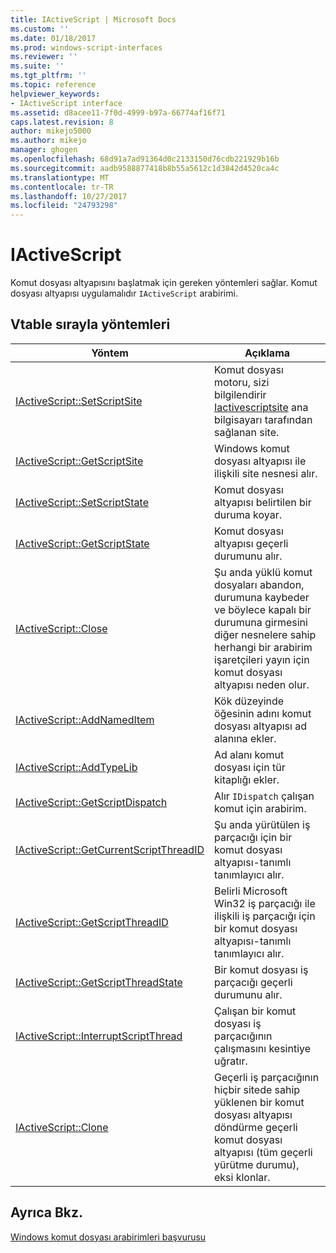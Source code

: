 ```yaml
---
title: IActiveScript | Microsoft Docs
ms.custom: ''
ms.date: 01/18/2017
ms.prod: windows-script-interfaces
ms.reviewer: ''
ms.suite: ''
ms.tgt_pltfrm: ''
ms.topic: reference
helpviewer_keywords:
- IActiveScript interface
ms.assetid: d8acee11-7f0d-4999-b97a-66774af16f71
caps.latest.revision: 8
author: mikejo5000
ms.author: mikejo
manager: ghogen
ms.openlocfilehash: 68d91a7ad91364d0c2133150d76cdb221929b16b
ms.sourcegitcommit: aadb9588877418b8b55a5612c1d3842d4520ca4c
ms.translationtype: MT
ms.contentlocale: tr-TR
ms.lasthandoff: 10/27/2017
ms.locfileid: "24793298"
---
```

# <a name="iactivescript"></a>IActiveScript
Komut dosyası altyapısını başlatmak için gereken yöntemleri sağlar. Komut dosyası altyapısı uygulamalıdır `IActiveScript` arabirimi.  
  
## <a name="methods-in-vtable-order"></a>Vtable sırayla yöntemleri  
  
|Yöntem|Açıklama|  
|------------|-----------------|  
|[IActiveScript::SetScriptSite](../../winscript/reference/iactivescript-setscriptsite.md)|Komut dosyası motoru, sizi bilgilendirir [Iactivescriptsite](../../winscript/reference/iactivescriptsite.md) ana bilgisayarı tarafından sağlanan site.|  
|[IActiveScript::GetScriptSite](../../winscript/reference/iactivescript-getscriptsite.md)|Windows komut dosyası altyapısı ile ilişkili site nesnesi alır.|  
|[IActiveScript::SetScriptState](../../winscript/reference/iactivescript-setscriptstate.md)|Komut dosyası altyapısı belirtilen bir duruma koyar.|  
|[IActiveScript::GetScriptState](../../winscript/reference/iactivescript-getscriptstate.md)|Komut dosyası altyapısı geçerli durumunu alır.|  
|[IActiveScript::Close](../../winscript/reference/iactivescript-close.md)|Şu anda yüklü komut dosyaları abandon, durumuna kaybeder ve böylece kapalı bir durumuna girmesini diğer nesnelere sahip herhangi bir arabirim işaretçileri yayın için komut dosyası altyapısı neden olur.|  
|[IActiveScript::AddNamedItem](../../winscript/reference/iactivescript-addnameditem.md)|Kök düzeyinde öğesinin adını komut dosyası altyapısı ad alanına ekler.|  
|[IActiveScript::AddTypeLib](../../winscript/reference/iactivescript-addtypelib.md)|Ad alanı komut dosyası için tür kitaplığı ekler.|  
|[IActiveScript::GetScriptDispatch](../../winscript/reference/iactivescript-getscriptdispatch.md)|Alır `IDispatch` çalışan komut için arabirim.|  
|[IActiveScript::GetCurrentScriptThreadID](../../winscript/reference/iactivescript-getcurrentscriptthreadid.md)|Şu anda yürütülen iş parçacığı için bir komut dosyası altyapısı-tanımlı tanımlayıcı alır.|  
|[IActiveScript::GetScriptThreadID](../../winscript/reference/iactivescript-getscriptthreadid.md)|Belirli Microsoft Win32 iş parçacığı ile ilişkili iş parçacığı için bir komut dosyası altyapısı-tanımlı tanımlayıcı alır.|  
|[IActiveScript::GetScriptThreadState](../../winscript/reference/iactivescript-getscriptthreadstate.md)|Bir komut dosyası iş parçacığı geçerli durumunu alır.|  
|[IActiveScript::InterruptScriptThread](../../winscript/reference/iactivescript-interruptscriptthread.md)|Çalışan bir komut dosyası iş parçacığının çalışmasını kesintiye uğratır.|  
|[IActiveScript::Clone](../../winscript/reference/iactivescript-clone.md)|Geçerli iş parçacığının hiçbir sitede sahip yüklenen bir komut dosyası altyapısı döndürme geçerli komut dosyası altyapısı (tüm geçerli yürütme durumu), eksi klonlar.|  
  
## <a name="see-also"></a>Ayrıca Bkz.  
 [Windows komut dosyası arabirimleri başvurusu](../../winscript/reference/windows-script-interfaces-reference.md)